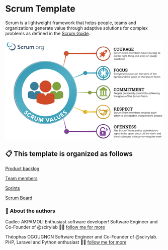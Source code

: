 # Scrum Template

Scrum is a lightweight framework that helps people, teams and organizations generate value through adaptive solutions for complex problems as defined in the [Scrum Guide](https://scrumguides.org/).

![Untitled](Scrum%20Template%2008b97b8347d848e28183538f106b6de4/Untitled.png)

## 📋 This template is organized as follows

[Product backlog](https://www.notion.so/Product-backlog-cbcc4fa5fc41494ebf3c4c9be91ca8ea)

[Team members](https://www.notion.so/Team-members-ec6c1c9c43fb4ce8ad0d7e726ace399c)

[Sprints](https://www.notion.so/Sprints-f4ae76179b224a29a5bff5945842ea48)

[Scrum Board](https://www.notion.so/Scrum-Board-87463e180caf485ca1cc4a049c40aa2c)

### 🙂 About the authors

Cadlec AKPAMOLI
Enthusiast software developer!
Software Engineer and Co-Founder of @scirylab
👨‍💻 [follow me for more](https://twitter.com/cadlec_akpamoli)

Théophas OGOUGNON
Software Engineer and Co-Founder of @scirylab.
PHP, Laravel and Python enthusiast
👨‍💻 [follow me for more](https://twitter.com/theophasbie)